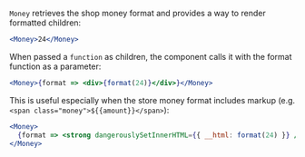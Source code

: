 `Money` retrieves the shop money format and provides a way to render formatted children:

```jsx static
<Money>24</Money>
```

When passed a `function` as children, the component calls it with the format function as a parameter:

```jsx static
<Money>{format => <div>{format(24)}</div>}</Money>
```

This is useful especially when the store money format includes markup (e.g. `<span class="money">${{amount}}</span>`):

```jsx static
<Money>
  {format => <strong dangerouslySetInnerHTML={{ __html: format(24) }} />}
</Money>
```
